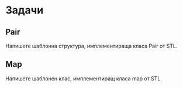 # Задачи
## Pair
Напишете шаблонна структура, имплементираща класа Pair от STL.

## Map
Напишете шаблонен клас, имплементиращ класа map от STL.
